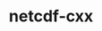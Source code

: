 ---
title: "netcdf-cxx"
layout: cache
categories: [package, develop]
meta: {"compilers": ["gcc@11.1.0", "gcc@11.4.0"], "num_specs": 40, "num_specs_by_stack": {"data-vis-sdk": 16, "e4s": 24, "root": 40}, "oss": ["ubuntu20.04", "ubuntu22.04"], "platforms": ["linux"], "stacks": ["data-vis-sdk", "e4s", "root"], "targets": ["x86_64_v3"], "versions": ["4.2"]}
spec_details: [{"compiler": "gcc@11.4.0", "hash": "2equ7khqdk2rfvxhvxvecmp3hxtpxhzy", "os": "ubuntu22.04", "platform": "linux", "size": "-", "stacks": ["e4s", "root"], "target": "x86_64_v3", "variants": ["build_system=autotools", "+netcdf4", "patches:=8892291"], "versions": ["4.2"]}, {"compiler": "gcc@11.4.0", "hash": "2gxpbc5on27ffqrvvamwcfhpuctw65ac", "os": "ubuntu22.04", "platform": "linux", "size": "-", "stacks": ["e4s", "root"], "target": "x86_64_v3", "variants": ["build_system=autotools", "+netcdf4", "patches:=8892291"], "versions": ["4.2"]}, {"compiler": "gcc@11.4.0", "hash": "4xoogymx6l4ndw3acjlij2p3z4bl6hk6", "os": "ubuntu22.04", "platform": "linux", "size": "-", "stacks": ["e4s", "root"], "target": "x86_64_v3", "variants": ["build_system=autotools", "+netcdf4", "patches:=8892291"], "versions": ["4.2"]}, {"compiler": "gcc@11.1.0", "hash": "5ajmet7eajnw2xncr56feqdfd7vs5ddx", "os": "ubuntu20.04", "platform": "linux", "size": "-", "stacks": ["data-vis-sdk", "root"], "target": "x86_64_v3", "variants": ["build_system=autotools", "+netcdf4", "patches:=8892291"], "versions": ["4.2"]}, {"compiler": "gcc@11.1.0", "hash": "5hcg3ipwhm3g7q7ajq5jnlww347zbddz", "os": "ubuntu20.04", "platform": "linux", "size": "-", "stacks": ["data-vis-sdk", "root"], "target": "x86_64_v3", "variants": ["build_system=autotools", "+netcdf4", "patches:=8892291"], "versions": ["4.2"]}, {"compiler": "gcc@11.1.0", "hash": "5hpeeh2exhuke4bi6bmb6zbhb2w5h4z2", "os": "ubuntu20.04", "platform": "linux", "size": "-", "stacks": ["data-vis-sdk", "root"], "target": "x86_64_v3", "variants": ["build_system=autotools", "+netcdf4", "patches:=8892291"], "versions": ["4.2"]}, {"compiler": "gcc@11.1.0", "hash": "5uv33ndqamjqdfydjynehyo42blgkhum", "os": "ubuntu20.04", "platform": "linux", "size": "-", "stacks": ["data-vis-sdk", "root"], "target": "x86_64_v3", "variants": ["build_system=autotools", "+netcdf4", "patches:=8892291"], "versions": ["4.2"]}, {"compiler": "gcc@11.1.0", "hash": "5vh7hcsm3f6spcxglezwohh5x572gexc", "os": "ubuntu20.04", "platform": "linux", "size": "-", "stacks": ["data-vis-sdk", "root"], "target": "x86_64_v3", "variants": ["build_system=autotools", "+netcdf4", "patches:=8892291"], "versions": ["4.2"]}, {"compiler": "gcc@11.4.0", "hash": "5vmsmwzzgbqpqtr7ppdsqkepqhe4n7gk", "os": "ubuntu22.04", "platform": "linux", "size": "-", "stacks": ["e4s", "root"], "target": "x86_64_v3", "variants": ["build_system=autotools", "+netcdf4", "patches:=8892291"], "versions": ["4.2"]}, {"compiler": "gcc@11.1.0", "hash": "7enl6uzftmso4w65k6llnzrffx5vvltw", "os": "ubuntu20.04", "platform": "linux", "size": "-", "stacks": ["data-vis-sdk", "root"], "target": "x86_64_v3", "variants": ["build_system=autotools", "+netcdf4", "patches:=8892291"], "versions": ["4.2"]}, {"compiler": "gcc@11.1.0", "hash": "7lzw6e7sd7ule5ulvwxaq2jb2q2ggjdn", "os": "ubuntu20.04", "platform": "linux", "size": "-", "stacks": ["data-vis-sdk", "root"], "target": "x86_64_v3", "variants": ["build_system=autotools", "+netcdf4", "patches:=8892291"], "versions": ["4.2"]}, {"compiler": "gcc@11.4.0", "hash": "7pcyqg6zwk3rfwfseo72p2fdkz2d6jl5", "os": "ubuntu22.04", "platform": "linux", "size": "-", "stacks": ["e4s", "root"], "target": "x86_64_v3", "variants": ["build_system=autotools", "+netcdf4", "patches:=8892291"], "versions": ["4.2"]}, {"compiler": "gcc@11.1.0", "hash": "aq4zxpqxrty4x3bs7d6vfrgec66xvji6", "os": "ubuntu20.04", "platform": "linux", "size": "-", "stacks": ["data-vis-sdk", "root"], "target": "x86_64_v3", "variants": ["build_system=autotools", "+netcdf4", "patches:=8892291"], "versions": ["4.2"]}, {"compiler": "gcc@11.4.0", "hash": "axv7a7byvrdi7qpdbznqae2ornow4d4h", "os": "ubuntu22.04", "platform": "linux", "size": "-", "stacks": ["e4s", "root"], "target": "x86_64_v3", "variants": ["build_system=autotools", "+netcdf4", "patches:=8892291"], "versions": ["4.2"]}, {"compiler": "gcc@11.4.0", "hash": "bkf2c4kdvbjcduhbmmu33yzppb3tci4u", "os": "ubuntu22.04", "platform": "linux", "size": "-", "stacks": ["e4s", "root"], "target": "x86_64_v3", "variants": ["build_system=autotools", "+netcdf4", "patches:=8892291"], "versions": ["4.2"]}, {"compiler": "gcc@11.4.0", "hash": "c4x6jdml2q3pgdwa2bo7gjw7jodip2dq", "os": "ubuntu22.04", "platform": "linux", "size": "-", "stacks": ["e4s", "root"], "target": "x86_64_v3", "variants": ["build_system=autotools", "+netcdf4", "patches:=8892291"], "versions": ["4.2"]}, {"compiler": "gcc@11.4.0", "hash": "d6zxac7jkr3norplho33eqhprsg37rj2", "os": "ubuntu22.04", "platform": "linux", "size": "-", "stacks": ["e4s", "root"], "target": "x86_64_v3", "variants": ["build_system=autotools", "+netcdf4", "patches:=8892291"], "versions": ["4.2"]}, {"compiler": "gcc@11.1.0", "hash": "euos7csl6pyi7gpo4a33ugfp7qz5suha", "os": "ubuntu20.04", "platform": "linux", "size": "-", "stacks": ["data-vis-sdk", "root"], "target": "x86_64_v3", "variants": ["build_system=autotools", "+netcdf4", "patches:=8892291"], "versions": ["4.2"]}, {"compiler": "gcc@11.4.0", "hash": "eyce4jtwcg4vbeqsn5efuf3wxwlcnukj", "os": "ubuntu22.04", "platform": "linux", "size": "-", "stacks": ["e4s", "root"], "target": "x86_64_v3", "variants": ["build_system=autotools", "+netcdf4", "patches:=8892291"], "versions": ["4.2"]}, {"compiler": "gcc@11.1.0", "hash": "fso6bsfshvi4s4mmx332pqvkbhj3fpkb", "os": "ubuntu20.04", "platform": "linux", "size": "-", "stacks": ["data-vis-sdk", "root"], "target": "x86_64_v3", "variants": ["build_system=autotools", "+netcdf4", "patches:=8892291"], "versions": ["4.2"]}, {"compiler": "gcc@11.1.0", "hash": "gczrrqn4u23ldxj3szfxg3sv35tdrtq2", "os": "ubuntu20.04", "platform": "linux", "size": "-", "stacks": ["data-vis-sdk", "root"], "target": "x86_64_v3", "variants": ["build_system=autotools", "+netcdf4", "patches:=8892291"], "versions": ["4.2"]}, {"compiler": "gcc@11.4.0", "hash": "gh2fy6skzkrq5zisfy6x6rmdjy2np37e", "os": "ubuntu22.04", "platform": "linux", "size": "-", "stacks": ["e4s", "root"], "target": "x86_64_v3", "variants": ["build_system=autotools", "+netcdf4", "patches:=8892291"], "versions": ["4.2"]}, {"compiler": "gcc@11.4.0", "hash": "h7zzs56v45dbnmdfx253o6di74jftz6v", "os": "ubuntu22.04", "platform": "linux", "size": "-", "stacks": ["e4s", "root"], "target": "x86_64_v3", "variants": ["build_system=autotools", "+netcdf4", "patches:=8892291"], "versions": ["4.2"]}, {"compiler": "gcc@11.1.0", "hash": "i6gtf7jpgpv3rxbgr6yq366bhs4io4kd", "os": "ubuntu20.04", "platform": "linux", "size": "-", "stacks": ["data-vis-sdk", "root"], "target": "x86_64_v3", "variants": ["build_system=autotools", "+netcdf4", "patches:=8892291"], "versions": ["4.2"]}, {"compiler": "gcc@11.1.0", "hash": "if2ructbaazqtgc3dmgz7uudcm6opkhx", "os": "ubuntu20.04", "platform": "linux", "size": "-", "stacks": ["data-vis-sdk", "root"], "target": "x86_64_v3", "variants": ["build_system=autotools", "+netcdf4", "patches:=8892291"], "versions": ["4.2"]}, {"compiler": "gcc@11.1.0", "hash": "k2awkowgezekg75635zfvkvlzvyuzxpl", "os": "ubuntu20.04", "platform": "linux", "size": "-", "stacks": ["data-vis-sdk", "root"], "target": "x86_64_v3", "variants": ["build_system=autotools", "+netcdf4", "patches:=8892291"], "versions": ["4.2"]}, {"compiler": "gcc@11.4.0", "hash": "kbtxaic5t267ebiyaxmbfg72k7omrnn5", "os": "ubuntu22.04", "platform": "linux", "size": "-", "stacks": ["e4s", "root"], "target": "x86_64_v3", "variants": ["build_system=autotools", "+netcdf4", "patches:=8892291"], "versions": ["4.2"]}, {"compiler": "gcc@11.4.0", "hash": "mrvnl6k5wl6kivh7n55ul42un2ufpfil", "os": "ubuntu22.04", "platform": "linux", "size": "-", "stacks": ["e4s", "root"], "target": "x86_64_v3", "variants": ["build_system=autotools", "+netcdf4", "patches:=8892291"], "versions": ["4.2"]}, {"compiler": "gcc@11.4.0", "hash": "obfezwduj62xzjawjfedibmzumkrvslf", "os": "ubuntu22.04", "platform": "linux", "size": "-", "stacks": ["e4s", "root"], "target": "x86_64_v3", "variants": ["build_system=autotools", "+netcdf4", "patches:=8892291"], "versions": ["4.2"]}, {"compiler": "gcc@11.4.0", "hash": "pj6mv3xkj2aeioe4qq6qje2tdartseib", "os": "ubuntu22.04", "platform": "linux", "size": "-", "stacks": ["e4s", "root"], "target": "x86_64_v3", "variants": ["build_system=autotools", "+netcdf4", "patches:=8892291"], "versions": ["4.2"]}, {"compiler": "gcc@11.4.0", "hash": "ps3wppqhdpugscawc4mmm2jyxzcaaiq2", "os": "ubuntu22.04", "platform": "linux", "size": "-", "stacks": ["e4s", "root"], "target": "x86_64_v3", "variants": ["build_system=autotools", "+netcdf4", "patches:=8892291"], "versions": ["4.2"]}, {"compiler": "gcc@11.4.0", "hash": "pswg3z43owtqshcekxrbb3ax43vud3fm", "os": "ubuntu22.04", "platform": "linux", "size": "-", "stacks": ["e4s", "root"], "target": "x86_64_v3", "variants": ["build_system=autotools", "+netcdf4", "patches:=8892291"], "versions": ["4.2"]}, {"compiler": "gcc@11.4.0", "hash": "q5kv6pjb6nljaym5nn6l7mjw7bsgqdxv", "os": "ubuntu22.04", "platform": "linux", "size": "-", "stacks": ["e4s", "root"], "target": "x86_64_v3", "variants": ["build_system=autotools", "+netcdf4", "patches:=8892291"], "versions": ["4.2"]}, {"compiler": "gcc@11.4.0", "hash": "qit2cinmyheg3eq26exoiacdtd3xo3hx", "os": "ubuntu22.04", "platform": "linux", "size": "-", "stacks": ["e4s", "root"], "target": "x86_64_v3", "variants": ["build_system=autotools", "+netcdf4", "patches:=8892291"], "versions": ["4.2"]}, {"compiler": "gcc@11.1.0", "hash": "qsqx2awhqicomjm4juq4gqjtrjd6bqln", "os": "ubuntu20.04", "platform": "linux", "size": "-", "stacks": ["data-vis-sdk", "root"], "target": "x86_64_v3", "variants": ["build_system=autotools", "+netcdf4", "patches:=8892291"], "versions": ["4.2"]}, {"compiler": "gcc@11.4.0", "hash": "qvrw5ummnp2yiktyuwkc6gt4wz7fm7u6", "os": "ubuntu22.04", "platform": "linux", "size": "-", "stacks": ["e4s", "root"], "target": "x86_64_v3", "variants": ["build_system=autotools", "+netcdf4", "patches:=8892291"], "versions": ["4.2"]}, {"compiler": "gcc@11.4.0", "hash": "sxdxx6x5mgjta4lrin5vnqu2brn6y7hy", "os": "ubuntu22.04", "platform": "linux", "size": "-", "stacks": ["e4s", "root"], "target": "x86_64_v3", "variants": ["build_system=autotools", "+netcdf4", "patches:=8892291"], "versions": ["4.2"]}, {"compiler": "gcc@11.4.0", "hash": "ufvtv73el7pai76p2gi7st5kcmq76ho2", "os": "ubuntu22.04", "platform": "linux", "size": "-", "stacks": ["e4s", "root"], "target": "x86_64_v3", "variants": ["build_system=autotools", "+netcdf4", "patches:=8892291"], "versions": ["4.2"]}, {"compiler": "gcc@11.4.0", "hash": "xc6izpqhe7kgqagfoma4yva55zbskkik", "os": "ubuntu22.04", "platform": "linux", "size": "-", "stacks": ["e4s", "root"], "target": "x86_64_v3", "variants": ["build_system=autotools", "+netcdf4", "patches:=8892291"], "versions": ["4.2"]}, {"compiler": "gcc@11.1.0", "hash": "yheu22dzqegdb6vmkzehisjjxn7fdjng", "os": "ubuntu20.04", "platform": "linux", "size": "-", "stacks": ["data-vis-sdk", "root"], "target": "x86_64_v3", "variants": ["build_system=autotools", "+netcdf4", "patches:=8892291"], "versions": ["4.2"]}]
---